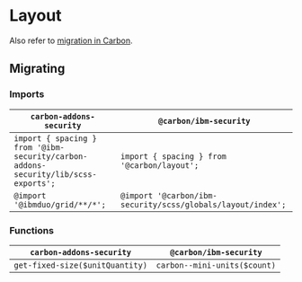 # Layout

Also refer to [migration in Carbon](https://github.com/carbon-design-system/carbon/blob/master/docs/migration/10.x-layout.md).

## Migrating

### Imports

| `carbon-addons-security`                                                           | `@carbon/ibm-security`                                      |
| ---------------------------------------------------------------------------------- | ----------------------------------------------------------- |
| `import { spacing } from '@ibm-security/carbon-addons-security/lib/scss-exports';` | `import { spacing } from '@carbon/layout';`                 |
| `@import '@ibmduo/grid/**/*';`                                                     | `@import '@carbon/ibm-security/scss/globals/layout/index';` |

### Functions

| `carbon-addons-security`        | `@carbon/ibm-security`       |
| ------------------------------- | ---------------------------- |
| `get-fixed-size($unitQuantity)` | `carbon--mini-units($count)` |
